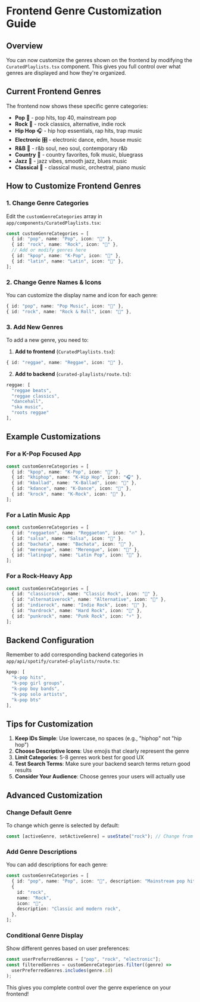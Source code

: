 # Frontend Genre Customization Guide

## Overview

You can now customize the genres shown on the frontend by modifying the `CuratedPlaylists.tsx` component. This gives you full control over what genres are displayed and how they're organized.

## Current Frontend Genres

The frontend now shows these specific genre categories:

- **Pop** 🎤 - pop hits, top 40, mainstream pop
- **Rock** 🎸 - rock classics, alternative, indie rock
- **Hip Hop** 🎧 - hip hop essentials, rap hits, trap music
- **Electronic** 🎛️ - electronic dance, edm, house music
- **R&B** 🎹 - r&b soul, neo soul, contemporary r&b
- **Country** 🤠 - country favorites, folk music, bluegrass
- **Jazz** 🎷 - jazz vibes, smooth jazz, blues music
- **Classical** 🎻 - classical music, orchestral, piano music

## How to Customize Frontend Genres

### 1. **Change Genre Categories**

Edit the `customGenreCategories` array in `app/components/CuratedPlaylists.tsx`:

```typescript
const customGenreCategories = [
  { id: "pop", name: "Pop", icon: "🎤" },
  { id: "rock", name: "Rock", icon: "🎸" },
  // Add or modify genres here
  { id: "kpop", name: "K-Pop", icon: "🌟" },
  { id: "latin", name: "Latin", icon: "💃" },
];
```

### 2. **Change Genre Names & Icons**

You can customize the display name and icon for each genre:

```typescript
{ id: "pop", name: "Pop Music", icon: "🎵" },
{ id: "rock", name: "Rock & Roll", icon: "🤘" },
```

### 3. **Add New Genres**

To add a new genre, you need to:

1. **Add to frontend** (`CuratedPlaylists.tsx`):

```typescript
{ id: "reggae", name: "Reggae", icon: "🌴" },
```

2. **Add to backend** (`curated-playlists/route.ts`):

```typescript
reggae: [
  "reggae beats",
  "reggae classics",
  "dancehall",
  "ska music",
  "roots reggae"
],
```

## Example Customizations

### **For a K-Pop Focused App**

```typescript
const customGenreCategories = [
  { id: "kpop", name: "K-Pop", icon: "🌟" },
  { id: "khiphop", name: "K-Hip Hop", icon: "🎧" },
  { id: "kballad", name: "K-Ballad", icon: "🎤" },
  { id: "kdance", name: "K-Dance", icon: "💃" },
  { id: "krock", name: "K-Rock", icon: "🎸" },
];
```

### **For a Latin Music App**

```typescript
const customGenreCategories = [
  { id: "reggaeton", name: "Reggaeton", icon: "🔥" },
  { id: "salsa", name: "Salsa", icon: "💃" },
  { id: "bachata", name: "Bachata", icon: "🌹" },
  { id: "merengue", name: "Merengue", icon: "🎺" },
  { id: "latinpop", name: "Latin Pop", icon: "🎤" },
];
```

### **For a Rock-Heavy App**

```typescript
const customGenreCategories = [
  { id: "classicrock", name: "Classic Rock", icon: "🎸" },
  { id: "alternativerock", name: "Alternative", icon: "🎵" },
  { id: "indierock", name: "Indie Rock", icon: "🎤" },
  { id: "hardrock", name: "Hard Rock", icon: "🤘" },
  { id: "punkrock", name: "Punk Rock", icon: "⚡" },
];
```

## Backend Configuration

Remember to add corresponding backend categories in `app/api/spotify/curated-playlists/route.ts`:

```typescript
kpop: [
  "k-pop hits",
  "k-pop girl groups",
  "k-pop boy bands",
  "k-pop solo artists",
  "k-pop bts"
],
```

## Tips for Customization

1. **Keep IDs Simple**: Use lowercase, no spaces (e.g., "hiphop" not "hip hop")
2. **Choose Descriptive Icons**: Use emojis that clearly represent the genre
3. **Limit Categories**: 5-8 genres work best for good UX
4. **Test Search Terms**: Make sure your backend search terms return good results
5. **Consider Your Audience**: Choose genres your users will actually use

## Advanced Customization

### **Change Default Genre**

To change which genre is selected by default:

```typescript
const [activeGenre, setActiveGenre] = useState("rock"); // Change from "pop" to "rock"
```

### **Add Genre Descriptions**

You can add descriptions for each genre:

```typescript
const customGenreCategories = [
  { id: "pop", name: "Pop", icon: "🎤", description: "Mainstream pop hits" },
  {
    id: "rock",
    name: "Rock",
    icon: "🎸",
    description: "Classic and modern rock",
  },
];
```

### **Conditional Genre Display**

Show different genres based on user preferences:

```typescript
const userPreferredGenres = ["pop", "rock", "electronic"];
const filteredGenres = customGenreCategories.filter((genre) =>
  userPreferredGenres.includes(genre.id)
);
```

This gives you complete control over the genre experience on your frontend!
